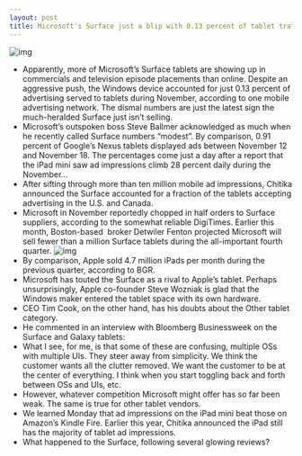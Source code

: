 ```yaml
---
layout: post
title: Microsoft's Surface just a blip with 0.13 percent of tablet traffic
---
```

![img](http://media.idownloadblog.com/wp-content/uploads/2012/11/Surface-table-left-angled-red-cover.jpg)
* Apparently, more of Microsoft’s Surface tablets are showing up in commercials and television episode placements than online. Despite an aggressive push, the Windows device accounted for just 0.13 percent of advertising served to tablets during November, according to one mobile advertising network. The dismal numbers are just the latest sign the much-heralded Surface just isn’t selling.
* Microsoft’s outspoken boss Steve Ballmer acknowledged as much when he recently called Surface numbers “modest”. By comparison, 0.91 percent of Google’s Nexus tablets displayed ads between November 12 and November 18. The percentages come just a day after a report that the iPad mini saw ad impressions climb 28 percent daily during the November…
* After sifting through more than ten million mobile ad impressions, Chitika announced the Surface accounted for a fraction of the tablets accepting advertising in the U.S. and Canada.
* Microsoft in November reportedly chopped in half orders to Surface suppliers, according to the somewhat reliable DigiTimes. Earlier this month, Boston-based  broker Detwiler Fenton projected Microsoft will sell fewer than a million Surface tablets during the all-important fourth quarter.
![img](http://media.idownloadblog.com/wp-content/uploads/2012/12/Chitika-122012-Microsoft-Surface-vs-other-tablets.png)
* By comparison, Apple sold 4.7 million iPads per month during the previous quarter, according to BGR.
* Microsoft has touted the Surface as a rival to Apple’s tablet. Perhaps unsurprisingly, Apple co-founder Steve Wozniak is glad that the Windows maker entered the tablet space with its own hardware.
* CEO Tim Cook, on the other hand, has his doubts about the Other tablet category.
* He commented in an interview with Bloomberg Businessweek on the Surface and Galaxy tablets:
* What I see, for me, is that some of these are confusing, multiple OSs with multiple UIs. They steer away from simplicity. We think the customer wants all the clutter removed. We want the customer to be at the center of everything. I think when you start toggling back and forth between OSs and UIs, etc.
* However, whatever competition Microsoft might offer has so far been weak. The same is true for other tablet vendors.
* We learned Monday that ad impressions on the iPad mini beat those on Amazon’s Kindle Fire. Earlier this year, Chitika announced the iPad still has the majority of tablet ad impressions.
* What happened to the Surface, following several glowing reviews?

